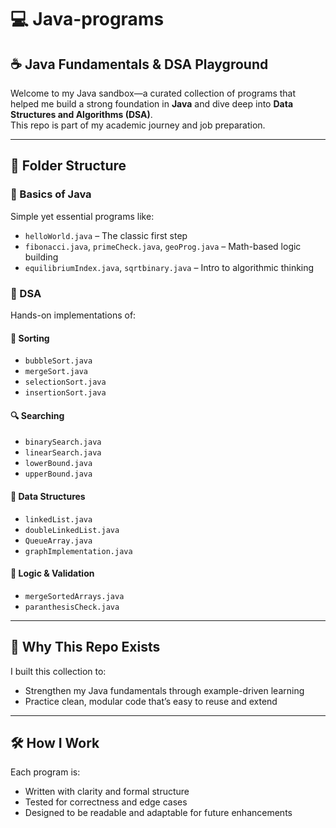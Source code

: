 # 💻 Java-programs

## ☕ Java Fundamentals & DSA Playground

Welcome to my Java sandbox—a curated collection of programs that helped me build a strong foundation in **Java** and dive deep into **Data Structures and Algorithms (DSA)**.  
This repo is part of my academic journey and job preparation.

---

## 📁 Folder Structure

### 🔹 Basics of Java  
Simple yet essential programs like:

- `helloWorld.java` – The classic first step  
- `fibonacci.java`, `primeCheck.java`, `geoProg.java` – Math-based logic building  
- `equilibriumIndex.java`, `sqrtbinary.java` – Intro to algorithmic thinking  

### 🔹 DSA  
Hands-on implementations of:

#### 🧮 Sorting  
- `bubbleSort.java`  
- `mergeSort.java`  
- `selectionSort.java`  
- `insertionSort.java`  

#### 🔍 Searching  
- `binarySearch.java`  
- `linearSearch.java`  
- `lowerBound.java`  
- `upperBound.java`  

#### 🧵 Data Structures  
- `linkedList.java`  
- `doubleLinkedList.java`  
- `QueueArray.java`  
- `graphImplementation.java`  

#### 🧠 Logic & Validation  
- `mergeSortedArrays.java`  
- `paranthesisCheck.java`  

---

## 🎯 Why This Repo Exists

I built this collection to:

- Strengthen my Java fundamentals through example-driven learning  
- Practice clean, modular code that’s easy to reuse and extend  

---

## 🛠️ How I Work

Each program is:

- Written with clarity and formal structure  
- Tested for correctness and edge cases  
- Designed to be readable and adaptable for future enhancements

